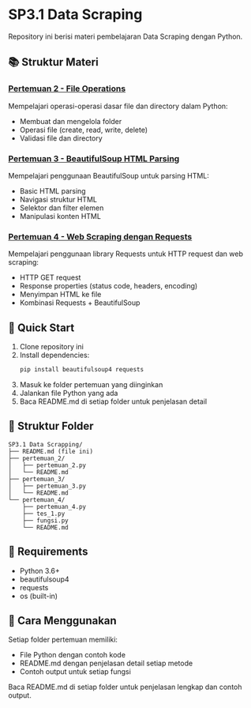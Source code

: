 # SP3.1 Data Scraping

Repository ini berisi materi pembelajaran Data Scraping dengan Python.

## 📚 Struktur Materi

### [Pertemuan 2 - File Operations](./pertemuan_2/)
Mempelajari operasi-operasi dasar file dan directory dalam Python:
- Membuat dan mengelola folder
- Operasi file (create, read, write, delete)
- Validasi file dan directory

### [Pertemuan 3 - BeautifulSoup HTML Parsing](./pertemuan_3/)
Mempelajari penggunaan BeautifulSoup untuk parsing HTML:
- Basic HTML parsing
- Navigasi struktur HTML
- Selektor dan filter elemen
- Manipulasi konten HTML

### [Pertemuan 4 - Web Scraping dengan Requests](./pertemuan_4/)
Mempelajari penggunaan library Requests untuk HTTP request dan web scraping:
- HTTP GET request
- Response properties (status code, headers, encoding)
- Menyimpan HTML ke file
- Kombinasi Requests + BeautifulSoup

## 🚀 Quick Start

1. Clone repository ini
2. Install dependencies:
   ```bash
   pip install beautifulsoup4 requests
   ```
3. Masuk ke folder pertemuan yang diinginkan
4. Jalankan file Python yang ada
5. Baca README.md di setiap folder untuk penjelasan detail

## 📁 Struktur Folder

```
SP3.1 Data Scrapping/
├── README.md (file ini)
├── pertemuan_2/
│   ├── pertemuan_2.py
│   └── README.md
├── pertemuan_3/
│   ├── pertemuan_3.py
│   └── README.md
└── pertemuan_4/
    ├── pertemuan_4.py
    ├── tes_1.py
    ├── fungsi.py
    └── README.md
```

## 🔧 Requirements

- Python 3.6+
- beautifulsoup4
- requests
- os (built-in)

## 📖 Cara Menggunakan

Setiap folder pertemuan memiliki:
- File Python dengan contoh kode
- README.md dengan penjelasan detail setiap metode
- Contoh output untuk setiap fungsi

Baca README.md di setiap folder untuk penjelasan lengkap dan contoh output.
